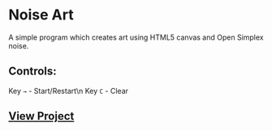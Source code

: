 # Noise Art

A simple program which creates art using HTML5 canvas and Open Simplex noise.

## Controls:

Key `→` - Start/Restart\n
Key `C` - Clear

## [View Project](https://kurtisbrandon/github.com/noise-art)

